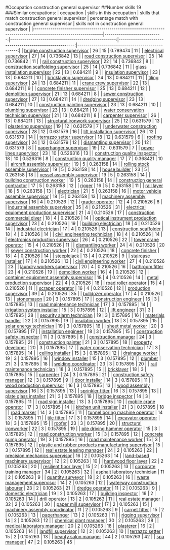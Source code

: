 #Occupation construction general supervisor
##Number skills 19
###Similar occupations:
| occupation                                                                                                      |   skills in this occupation |   skills that match construction general supervisor |   percentage match with construction general supervisor |   skills not in construction general supervisor |
|:----------------------------------------------------------------------------------------------------------------|----------------------------:|----------------------------------------------------:|--------------------------------------------------------:|------------------------------------------------:|
| [bridge construction supervisor](bridge_construction_supervisor.md)                                             |                          26 |                                                  15 |                                                0.789474 |                                              11 |
| [electrical supervisor](electrical_supervisor.md)                                                               |                          27 |                                                  14 |                                                0.736842 |                                              13 |
| [road construction supervisor](road_construction_supervisor.md)                                                 |                          25 |                                                  14 |                                                0.736842 |                                              11 |
| [rail construction supervisor](rail_construction_supervisor.md)                                                 |                          22 |                                                  14 |                                                0.736842 |                                               8 |
| [construction scaffolding supervisor](construction_scaffolding_supervisor.md)                                   |                          25 |                                                  14 |                                                0.736842 |                                              11 |
| [glass installation supervisor](glass_installation_supervisor.md)                                               |                          22 |                                                  13 |                                                0.684211 |                                               9 |
| [insulation supervisor](insulation_supervisor.md)                                                               |                          23 |                                                  13 |                                                0.684211 |                                              10 |
| [bricklaying supervisor](bricklaying_supervisor.md)                                                             |                          24 |                                                  13 |                                                0.684211 |                                              11 |
| [tiling supervisor](tiling_supervisor.md)                                                                       |                          24 |                                                  13 |                                                0.684211 |                                              11 |
| [crane crew supervisor](crane_crew_supervisor.md)                                                               |                          22 |                                                  13 |                                                0.684211 |                                               9 |
| [concrete finisher supervisor](concrete_finisher_supervisor.md)                                                 |                          25 |                                                  13 |                                                0.684211 |                                              12 |
| [demolition supervisor](demolition_supervisor.md)                                                               |                          21 |                                                  13 |                                                0.684211 |                                               8 |
| [sewer construction supervisor](sewer_construction_supervisor.md)                                               |                          27 |                                                  13 |                                                0.684211 |                                              14 |
| [dredging supervisor](dredging_supervisor.md)                                                                   |                          23 |                                                  13 |                                                0.684211 |                                              10 |
| [construction painting supervisor](construction_painting_supervisor.md)                                         |                          23 |                                                  13 |                                                0.684211 |                                              10 |
| [plumbing supervisor](plumbing_supervisor.md)                                                                   |                          23 |                                                  13 |                                                0.684211 |                                              10 |
| [water conservation technician supervisor](water_conservation_technician_supervisor.md)                         |                          21 |                                                  13 |                                                0.684211 |                                               8 |
| [carpenter supervisor](carpenter_supervisor.md)                                                                 |                          26 |                                                  13 |                                                0.684211 |                                              13 |
| [structural ironwork supervisor](structural_ironwork_supervisor.md)                                             |                          25 |                                                  12 |                                                0.631579 |                                              13 |
| [plastering supervisor](plastering_supervisor.md)                                                               |                          19 |                                                  12 |                                                0.631579 |                                               7 |
| [underwater construction supervisor](underwater_construction_supervisor.md)                                     |                          28 |                                                  12 |                                                0.631579 |                                              16 |
| [lift installation supervisor](lift_installation_supervisor.md)                                                 |                          26 |                                                  12 |                                                0.631579 |                                              14 |
| [terrazzo setter supervisor](terrazzo_setter_supervisor.md)                                                     |                          18 |                                                  12 |                                                0.631579 |                                               6 |
| [roofing supervisor](roofing_supervisor.md)                                                                     |                          24 |                                                  12 |                                                0.631579 |                                              12 |
| [dismantling supervisor](dismantling_supervisor.md)                                                             |                          20 |                                                  12 |                                                0.631579 |                                               8 |
| [paperhanger supervisor](paperhanger_supervisor.md)                                                             |                          19 |                                                  12 |                                                0.631579 |                                               7 |
| [power lines supervisor](power_lines_supervisor.md)                                                             |                          23 |                                                  10 |                                                0.526316 |                                              13 |
| [construction quality inspector](construction_quality_inspector.md)                                             |                          18 |                                                  10 |                                                0.526316 |                                               8 |
| [construction quality manager](construction_quality_manager.md)                                                 |                          17 |                                                   7 |                                                0.368421 |                                              10 |
| [aircraft assembly supervisor](aircraft_assembly_supervisor.md)                                                 |                          19 |                                                   5 |                                                0.263158 |                                              14 |
| [rolling stock assembly supervisor](rolling_stock_assembly_supervisor.md)                                       |                          19 |                                                   5 |                                                0.263158 |                                              14 |
| [house builder](house_builder.md)                                                                               |                          23 |                                                   5 |                                                0.263158 |                                              18 |
| [vessel assembly supervisor](vessel_assembly_supervisor.md)                                                     |                          19 |                                                   5 |                                                0.263158 |                                              14 |
| [building construction worker](building_construction_worker.md)                                                 |                          19 |                                                   5 |                                                0.263158 |                                              14 |
| [construction general contractor](construction_general_contractor.md)                                           |                          17 |                                                   5 |                                                0.263158 |                                              12 |
| [rigger](rigger.md)                                                                                             |                          16 |                                                   5 |                                                0.263158 |                                              11 |
| [rail layer](rail_layer.md)                                                                                     |                          18 |                                                   5 |                                                0.263158 |                                              13 |
| [electrician](electrician.md)                                                                                   |                          21 |                                                   5 |                                                0.263158 |                                              16 |
| [motor vehicle assembly supervisor](motor_vehicle_assembly_supervisor.md)                                       |                          18 |                                                   5 |                                                0.263158 |                                              13 |
| [machinery assembly supervisor](machinery_assembly_supervisor.md)                                               |                          16 |                                                   4 |                                                0.210526 |                                              12 |
| [grader operator](grader_operator.md)                                                                           |                          12 |                                                   4 |                                                0.210526 |                                               8 |
| [industrial assembly supervisor](industrial_assembly_supervisor.md)                                             |                          35 |                                                   4 |                                                0.210526 |                                              31 |
| [electrical equipment production supervisor](electrical_equipment_production_supervisor.md)                     |                          21 |                                                   4 |                                                0.210526 |                                              17 |
| [construction commercial diver](construction_commercial_diver.md)                                               |                          18 |                                                   4 |                                                0.210526 |                                              14 |
| [optical instrument production supervisor](optical_instrument_production_supervisor.md)                         |                          23 |                                                   4 |                                                0.210526 |                                              19 |
| [building electrician](building_electrician.md)                                                                 |                          18 |                                                   4 |                                                0.210526 |                                              14 |
| [industrial electrician](industrial_electrician.md)                                                             |                          17 |                                                   4 |                                                0.210526 |                                              13 |
| [construction scaffolder](construction_scaffolder.md)                                                           |                          18 |                                                   4 |                                                0.210526 |                                              14 |
| [civil engineering technician](civil_engineering_technician.md)                                                 |                          18 |                                                   4 |                                                0.210526 |                                              14 |
| [electronics production supervisor](electronics_production_supervisor.md)                                       |                          26 |                                                   4 |                                                0.210526 |                                              22 |
| [tower crane operator](tower_crane_operator.md)                                                                 |                          15 |                                                   4 |                                                0.210526 |                                              11 |
| [dismantling worker](dismantling_worker.md)                                                                     |                          24 |                                                   4 |                                                0.210526 |                                              20 |
| [sewer construction worker](sewer_construction_worker.md)                                                       |                          22 |                                                   4 |                                                0.210526 |                                              18 |
| [concrete finisher](concrete_finisher.md)                                                                       |                          18 |                                                   4 |                                                0.210526 |                                              14 |
| [steeplejack](steeplejack.md)                                                                                   |                          13 |                                                   4 |                                                0.210526 |                                               9 |
| [staircase installer](staircase_installer.md)                                                                   |                          17 |                                                   4 |                                                0.210526 |                                              13 |
| [civil engineering worker](civil_engineering_worker.md)                                                         |                          27 |                                                   4 |                                                0.210526 |                                              23 |
| [laundry workers supervisor](laundry_workers_supervisor.md)                                                     |                          20 |                                                   4 |                                                0.210526 |                                              16 |
| [bathroom fitter](bathroom_fitter.md)                                                                           |                          23 |                                                   4 |                                                0.210526 |                                              19 |
| [demolition worker](demolition_worker.md)                                                                       |                          16 |                                                   4 |                                                0.210526 |                                              12 |
| [container equipment assembly supervisor](container_equipment_assembly_supervisor.md)                           |                          18 |                                                   4 |                                                0.210526 |                                              14 |
| [metal production supervisor](metal_production_supervisor.md)                                                   |                          22 |                                                   4 |                                                0.210526 |                                              18 |
| [road roller operator](road_roller_operator.md)                                                                 |                          15 |                                                   4 |                                                0.210526 |                                              11 |
| [scraper operator](scraper_operator.md)                                                                         |                          16 |                                                   4 |                                                0.210526 |                                              12 |
| [production supervisor](production_supervisor.md)                                                               |                          39 |                                                   4 |                                                0.210526 |                                              35 |
| [bulldozer operator](bulldozer_operator.md)                                                                     |                          17 |                                                   4 |                                                0.210526 |                                              13 |
| [stonemason](stonemason.md)                                                                                     |                          20 |                                                   3 |                                                0.157895 |                                              17 |
| [construction engineer](construction_engineer.md)                                                               |                          16 |                                                   3 |                                                0.157895 |                                              13 |
| [road maintenance technician](road_maintenance_technician.md)                                                   |                          17 |                                                   3 |                                                0.157895 |                                              14 |
| [irrigation system installer](irrigation_system_installer.md)                                                   |                          15 |                                                   3 |                                                0.157895 |                                              12 |
| [lift engineer](lift_engineer.md)                                                                               |                          31 |                                                   3 |                                                0.157895 |                                              28 |
| [security alarm technician](security_alarm_technician.md)                                                       |                          19 |                                                   3 |                                                0.157895 |                                              16 |
| [materials handler](materials_handler.md)                                                                       |                          22 |                                                   3 |                                                0.157895 |                                              19 |
| [insulation worker](insulation_worker.md)                                                                       |                          18 |                                                   3 |                                                0.157895 |                                              15 |
| [solar energy technician](solar_energy_technician.md)                                                           |                          19 |                                                   3 |                                                0.157895 |                                              16 |
| [sheet metal worker](sheet_metal_worker.md)                                                                     |                          20 |                                                   3 |                                                0.157895 |                                              17 |
| [installation engineer](installation_engineer.md)                                                               |                          18 |                                                   3 |                                                0.157895 |                                              15 |
| [construction safety inspector](construction_safety_inspector.md)                                               |                          11 |                                                   3 |                                                0.157895 |                                               8 |
| [construction manager](construction_manager.md)                                                                 |                          24 |                                                   3 |                                                0.157895 |                                              21 |
| [construction painter](construction_painter.md)                                                                 |                          21 |                                                   3 |                                                0.157895 |                                              18 |
| [property developer](property_developer.md)                                                                     |                          20 |                                                   3 |                                                0.157895 |                                              17 |
| [water conservation technician](water_conservation_technician.md)                                               |                          17 |                                                   3 |                                                0.157895 |                                              14 |
| [ceiling installer](ceiling_installer.md)                                                                       |                          15 |                                                   3 |                                                0.157895 |                                              12 |
| [drainage worker](drainage_worker.md)                                                                           |                          19 |                                                   3 |                                                0.157895 |                                              16 |
| [window installer](window_installer.md)                                                                         |                          15 |                                                   3 |                                                0.157895 |                                              12 |
| [plumber](plumber.md)                                                                                           |                          21 |                                                   3 |                                                0.157895 |                                              18 |
| [welding coordinator](welding_coordinator.md)                                                                   |                          23 |                                                   3 |                                                0.157895 |                                              20 |
| [rail maintenance technician](rail_maintenance_technician.md)                                                   |                          18 |                                                   3 |                                                0.157895 |                                              15 |
| [bricklayer](bricklayer.md)                                                                                     |                          18 |                                                   3 |                                                0.157895 |                                              15 |
| [carpenter](carpenter.md)                                                                                       |                          24 |                                                   3 |                                                0.157895 |                                              21 |
| [construction safety manager](construction_safety_manager.md)                                                   |                          12 |                                                   3 |                                                0.157895 |                                               9 |
| [door installer](door_installer.md)                                                                             |                          14 |                                                   3 |                                                0.157895 |                                              11 |
| [wood production supervisor](wood_production_supervisor.md)                                                     |                          16 |                                                   3 |                                                0.157895 |                                              13 |
| [wood assembly supervisor](wood_assembly_supervisor.md)                                                         |                          16 |                                                   3 |                                                0.157895 |                                              13 |
| [sprinkler fitter](sprinkler_fitter.md)                                                                         |                          16 |                                                   3 |                                                0.157895 |                                              13 |
| [plate glass installer](plate_glass_installer.md)                                                               |                          21 |                                                   3 |                                                0.157895 |                                              18 |
| [bridge inspector](bridge_inspector.md)                                                                         |                          14 |                                                   3 |                                                0.157895 |                                              11 |
| [road sign installer](road_sign_installer.md)                                                                   |                          13 |                                                   3 |                                                0.157895 |                                              10 |
| [mobile crane operator](mobile_crane_operator.md)                                                               |                          17 |                                                   3 |                                                0.157895 |                                              14 |
| [kitchen unit installer](kitchen_unit_installer.md)                                                             |                          21 |                                                   3 |                                                0.157895 |                                              18 |
| [road marker](road_marker.md)                                                                                   |                          14 |                                                   3 |                                                0.157895 |                                              11 |
| [tunnel boring machine operator](tunnel_boring_machine_operator.md)                                             |                          14 |                                                   3 |                                                0.157895 |                                              11 |
| [tile fitter](tile_fitter.md)                                                                                   |                          17 |                                                   3 |                                                0.157895 |                                              14 |
| [excavator operator](excavator_operator.md)                                                                     |                          18 |                                                   3 |                                                0.157895 |                                              15 |
| [roofer](roofer.md)                                                                                             |                          23 |                                                   3 |                                                0.157895 |                                              20 |
| [structural ironworker](structural_ironworker.md)                                                               |                          22 |                                                   3 |                                                0.157895 |                                              19 |
| [pile driving hammer operator](pile_driving_hammer_operator.md)                                                 |                          15 |                                                   3 |                                                0.157895 |                                              12 |
| [road construction worker](road_construction_worker.md)                                                         |                          15 |                                                   3 |                                                0.157895 |                                              12 |
| [concrete pump operator](concrete_pump_operator.md)                                                             |                          19 |                                                   3 |                                                0.157895 |                                              16 |
| [road maintenance worker](road_maintenance_worker.md)                                                           |                          15 |                                                   3 |                                                0.157895 |                                              12 |
| [plastic and rubber products manufacturing supervisor](plastic_and_rubber_products_manufacturing_supervisor.md) |                          15 |                                                   3 |                                                0.157895 |                                              12 |
| [real estate leasing manager](real_estate_leasing_manager.md)                                                   |                          24 |                                                   2 |                                                0.105263 |                                              22 |
| [precision mechanics supervisor](precision_mechanics_supervisor.md)                                             |                          16 |                                                   2 |                                                0.105263 |                                              14 |
| [land-based machinery supervisor](land-based_machinery_supervisor.md)                                           |                          12 |                                                   2 |                                                0.105263 |                                              10 |
| [hardwood floor layer](hardwood_floor_layer.md)                                                                 |                          22 |                                                   2 |                                                0.105263 |                                              20 |
| [resilient floor layer](resilient_floor_layer.md)                                                               |                          15 |                                                   2 |                                                0.105263 |                                              13 |
| [corporate training manager](corporate_training_manager.md)                                                     |                          34 |                                                   2 |                                                0.105263 |                                              32 |
| [asphalt laboratory technician](asphalt_laboratory_technician.md)                                               |                          11 |                                                   2 |                                                0.105263 |                                               9 |
| [quantity surveyor](quantity_surveyor.md)                                                                       |                          18 |                                                   2 |                                                0.105263 |                                              16 |
| [waste management supervisor](waste_management_supervisor.md)                                                   |                          14 |                                                   2 |                                                0.105263 |                                              12 |
| [waterway construction labourer](waterway_construction_labourer.md)                                             |                          23 |                                                   2 |                                                0.105263 |                                              21 |
| [dredge operator](dredge_operator.md)                                                                           |                          11 |                                                   2 |                                                0.105263 |                                               9 |
| [domestic electrician](domestic_electrician.md)                                                                 |                          19 |                                                   2 |                                                0.105263 |                                              17 |
| [building inspector](building_inspector.md)                                                                     |                          16 |                                                   2 |                                                0.105263 |                                              14 |
| [drill operator](drill_operator.md)                                                                             |                          13 |                                                   2 |                                                0.105263 |                                              11 |
| [real estate manager](real_estate_manager.md)                                                                   |                          32 |                                                   2 |                                                0.105263 |                                              30 |
| [paper mill supervisor](paper_mill_supervisor.md)                                                               |                          17 |                                                   2 |                                                0.105263 |                                              15 |
| [machinery assembly coordinator](machinery_assembly_coordinator.md)                                             |                          11 |                                                   2 |                                                0.105263 |                                               9 |
| [carpet fitter](carpet_fitter.md)                                                                               |                          15 |                                                   2 |                                                0.105263 |                                              13 |
| [paperhanger](paperhanger.md)                                                                                   |                          13 |                                                   2 |                                                0.105263 |                                              11 |
| [rigging supervisor](rigging_supervisor.md)                                                                     |                          14 |                                                   2 |                                                0.105263 |                                              12 |
| [chemical plant manager](chemical_plant_manager.md)                                                             |                          30 |                                                   2 |                                                0.105263 |                                              28 |
| [medical laboratory manager](medical_laboratory_manager.md)                                                     |                          20 |                                                   2 |                                                0.105263 |                                              18 |
| [plasterer](plasterer.md)                                                                                       |                          16 |                                                   2 |                                                0.105263 |                                              14 |
| [landfill supervisor](landfill_supervisor.md)                                                                   |                          12 |                                                   2 |                                                0.105263 |                                              10 |
| [terrazzo setter](terrazzo_setter.md)                                                                           |                          15 |                                                   2 |                                                0.105263 |                                              13 |
| [beauty salon manager](beauty_salon_manager.md)                                                                 |                          44 |                                                   2 |                                                0.105263 |                                              42 |
| [spa manager](spa_manager.md)                                                                                   |                          47 |                                                   2 |                                                0.105263 |                                              45 |
